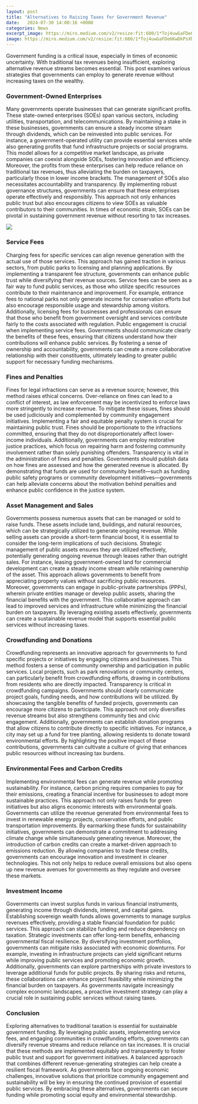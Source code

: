 ```yaml
---
layout: post
title: "Alternatives to Raising Taxes for Government Revenue"
date:   2024-07-30 14:00:16 +0000
categories: News
excerpt_image: https://miro.medium.com/v2/resize:fit:600/1*Toj4uwGaFDe6KwDkPsXMyA.jpeg
image: https://miro.medium.com/v2/resize:fit:600/1*Toj4uwGaFDe6KwDkPsXMyA.jpeg
---
```


Government funding is a critical issue, especially in times of economic uncertainty. With traditional tax revenues being insufficient, exploring alternative revenue streams becomes essential. This post examines various strategies that governments can employ to generate revenue without increasing taxes on the wealthy. 
### Government-Owned Enterprises
Many governments operate businesses that can generate significant profits. These state-owned enterprises (SOEs) span various sectors, including utilities, transportation, and telecommunications. By maintaining a stake in these businesses, governments can ensure a steady income stream through dividends, which can be reinvested into public services. 
For instance, a government-operated utility can provide essential services while also generating profits that fund infrastructure projects or social programs. This model allows for a competitive market landscape, as private companies can coexist alongside SOEs, fostering innovation and efficiency. Moreover, the profits from these enterprises can help reduce reliance on traditional tax revenues, thus alleviating the burden on taxpayers, particularly those in lower income brackets.
The management of SOEs also necessitates accountability and transparency. By implementing robust governance structures, governments can ensure that these enterprises operate effectively and responsibly. This approach not only enhances public trust but also encourages citizens to view SOEs as valuable contributors to their communities. In times of economic strain, SOEs can be pivotal in sustaining government revenue without resorting to tax increases.

![](https://miro.medium.com/v2/resize:fit:600/1*Toj4uwGaFDe6KwDkPsXMyA.jpeg)
### Service Fees
Charging fees for specific services can align revenue generation with the actual use of those services. This approach has gained traction in various sectors, from public parks to licensing and planning applications. By implementing a transparent fee structure, governments can enhance public trust while diversifying their revenue sources.
Service fees can be seen as a fair way to fund public services, as those who utilize specific resources contribute to their maintenance and improvement. For example, entrance fees to national parks not only generate income for conservation efforts but also encourage responsible usage and stewardship among visitors. Additionally, licensing fees for businesses and professionals can ensure that those who benefit from government oversight and services contribute fairly to the costs associated with regulation.
Public engagement is crucial when implementing service fees. Governments should communicate clearly the benefits of these fees, ensuring that citizens understand how their contributions will enhance public services. By fostering a sense of ownership and accountability, governments can create a more collaborative relationship with their constituents, ultimately leading to greater public support for necessary funding mechanisms.
### Fines and Penalties
Fines for legal infractions can serve as a revenue source; however, this method raises ethical concerns. Over-reliance on fines can lead to a conflict of interest, as law enforcement may be incentivized to enforce laws more stringently to increase revenue. To mitigate these issues, fines should be used judiciously and complemented by community engagement initiatives.
Implementing a fair and equitable penalty system is crucial for maintaining public trust. Fines should be proportionate to the infractions committed, ensuring that they do not disproportionately affect lower-income individuals. Additionally, governments can employ restorative justice practices, which focus on repairing harm and fostering community involvement rather than solely punishing offenders.
Transparency is vital in the administration of fines and penalties. Governments should publish data on how fines are assessed and how the generated revenue is allocated. By demonstrating that funds are used for community benefit—such as funding public safety programs or community development initiatives—governments can help alleviate concerns about the motivation behind penalties and enhance public confidence in the justice system.
### Asset Management and Sales
Governments possess numerous assets that can be managed or sold to raise funds. These assets include land, buildings, and natural resources, which can be strategically utilized to generate ongoing revenue. While selling assets can provide a short-term financial boost, it is essential to consider the long-term implications of such decisions.
Strategic management of public assets ensures they are utilized effectively, potentially generating ongoing revenue through leases rather than outright sales. For instance, leasing government-owned land for commercial development can create a steady income stream while retaining ownership of the asset. This approach allows governments to benefit from appreciating property values without sacrificing public resources.
Moreover, governments can engage in public-private partnerships (PPPs), wherein private entities manage or develop public assets, sharing the financial benefits with the government. This collaborative approach can lead to improved services and infrastructure while minimizing the financial burden on taxpayers. By leveraging existing assets effectively, governments can create a sustainable revenue model that supports essential public services without increasing taxes.
### Crowdfunding and Donations
Crowdfunding represents an innovative approach for governments to fund specific projects or initiatives by engaging citizens and businesses. This method fosters a sense of community ownership and participation in public services. Local projects, such as park renovations or community centers, can particularly benefit from crowdfunding efforts, drawing in contributions from residents who are directly impacted.
Transparency is critical in crowdfunding campaigns. Governments should clearly communicate project goals, funding needs, and how contributions will be utilized. By showcasing the tangible benefits of funded projects, governments can encourage more citizens to participate. This approach not only diversifies revenue streams but also strengthens community ties and civic engagement.
Additionally, governments can establish donation programs that allow citizens to contribute directly to specific initiatives. For instance, a city may set up a fund for tree planting, allowing residents to donate toward environmental efforts. By highlighting the positive impact of these contributions, governments can cultivate a culture of giving that enhances public resources without increasing tax burdens.
### Environmental Fees and Carbon Credits
Implementing environmental fees can generate revenue while promoting sustainability. For instance, carbon pricing requires companies to pay for their emissions, creating a financial incentive for businesses to adopt more sustainable practices. This approach not only raises funds for green initiatives but also aligns economic interests with environmental goals.
Governments can utilize the revenue generated from environmental fees to invest in renewable energy projects, conservation efforts, and public transportation improvements. By earmarking these funds for sustainability initiatives, governments can demonstrate a commitment to addressing climate change while simultaneously generating revenue.
Moreover, the introduction of carbon credits can create a market-driven approach to emissions reduction. By allowing companies to trade these credits, governments can encourage innovation and investment in cleaner technologies. This not only helps to reduce overall emissions but also opens up new revenue avenues for governments as they regulate and oversee these markets.
### Investment Income
Governments can invest surplus funds in various financial instruments, generating income through dividends, interest, and capital gains. Establishing sovereign wealth funds allows governments to manage surplus revenues effectively, providing a stable financial foundation for public services. This approach can stabilize funding and reduce dependency on taxation.
Strategic investments can offer long-term benefits, enhancing governmental fiscal resilience. By diversifying investment portfolios, governments can mitigate risks associated with economic downturns. For example, investing in infrastructure projects can yield significant returns while improving public services and promoting economic growth.
Additionally, governments can explore partnerships with private investors to leverage additional funds for public projects. By sharing risks and returns, these collaborations can enhance project feasibility while minimizing the financial burden on taxpayers. As governments navigate increasingly complex economic landscapes, a proactive investment strategy can play a crucial role in sustaining public services without raising taxes.
### Conclusion
Exploring alternatives to traditional taxation is essential for sustainable government funding. By leveraging public assets, implementing service fees, and engaging communities in crowdfunding efforts, governments can diversify revenue streams and reduce reliance on tax increases. It is crucial that these methods are implemented equitably and transparently to foster public trust and support for government initiatives.
A balanced approach that combines different revenue-generating strategies can help create a resilient fiscal framework. As governments face ongoing economic challenges, innovative solutions that prioritize community engagement and sustainability will be key in ensuring the continued provision of essential public services. By embracing these alternatives, governments can secure funding while promoting social equity and environmental stewardship.